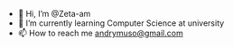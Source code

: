 - 👋 Hi, I’m @Zeta-am
- 🌱 I’m currently learning Computer Science at university
- 📫 How to reach me andrymuso@gmail.com

<!---
Zeta-am/Zeta-am is a ✨ special ✨ repository because its `README.md` (this file) appears on your GitHub profile.
You can click the Preview link to take a look at your changes.
--->
